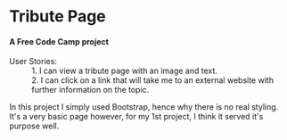 # Tribute Page
#### A Free Code Camp project

<dl>
<dt>User Stories:</dt>
<dd>1. I can view a tribute page with an image and text.</dd>
<dd>2. I can click on a link that will take me to an external website with further information on the topic.</dd>
</dl>

In this project I simply used Bootstrap, hence why there is no real styling. It's a very basic page however, for my 1st project, I think it served it's purpose well.

